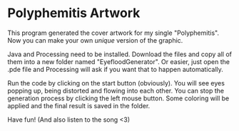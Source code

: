 # Polyphemitis Artwork
This program generated the cover artwork for my single "Polyphemitis".
Now you can make your own *unique* version of the graphic.

Java and Processing need to be installed. Download the files and copy all of them into a new folder named "EyefloodGenerator".
Or easier, just open the .pde file and Processing will ask if you want that to happen automatically.

Run the code by clicking on the start button (obviously). You will see eyes popping up, being distorted and flowing into each other.
You can stop the generation process by clicking the left mouse button. Some coloring will be applied and the final result is saved in the folder.

Have fun! 
(And also listen to the song <3)
